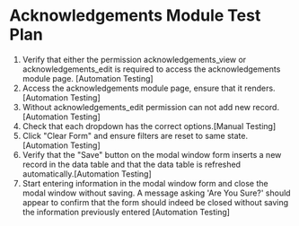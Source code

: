 # Acknowledgements Module Test Plan

1. Verify that either the permission acknowledgements_view or acknowledgements_edit 
   is required to access the acknowledgements module page. [Automation Testing]
2. Access the acknowledgements module page, ensure that it renders.[Automation Testing]
3. Without acknowledgements_edit permission can not add new record.[Automation Testing]
4. Check that each dropdown has the correct options.[Manual Testing]
5. Click "Clear Form" and ensure filters are reset to same state.[Automation Testing]
6. Verify that the "Save" button on the modal window form inserts a new record in the 
   data table and that the data table is refreshed automatically.[Automation Testing]
7. Start entering information in the modal window form and close the modal window 
   without saving. A message asking 'Are You Sure?' should appear to confirm that the
   form should indeed be closed without saving the information previously entered [Automation Testing]

